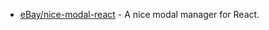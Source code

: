 - [eBay/nice-modal-react](https://github.com/eBay/nice-modal-react) - A nice modal manager for React.
